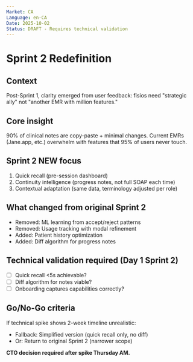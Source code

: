 ```yaml
---
Market: CA
Language: en-CA
Date: 2025-10-02
Status: DRAFT - Requires technical validation
---
```


# Sprint 2 Redefinition

## Context
Post-Sprint 1, clarity emerged from user feedback: fisios need "strategic ally" not "another EMR with million features."

## Core insight
90% of clinical notes are copy-paste + minimal changes. Current EMRs (Jane.app, etc.) overwhelm with features that 95% of users never touch.

## Sprint 2 NEW focus
1. Quick recall (pre-session dashboard)
2. Continuity intelligence (progress notes, not full SOAP each time)
3. Contextual adaptation (same data, terminology adjusted per role)

## What changed from original Sprint 2
- Removed: ML learning from accept/reject patterns
- Removed: Usage tracking with modal refinement
- Added: Patient history optimization
- Added: Diff algorithm for progress notes

## Technical validation required (Day 1 Sprint 2)
- [ ] Quick recall <5s achievable?
- [ ] Diff algorithm for notes viable?
- [ ] Onboarding captures capabilities correctly?

## Go/No-Go criteria
If technical spike shows 2-week timeline unrealistic:
- Fallback: Simplified version (quick recall only, no diff)
- Or: Return to original Sprint 2 (narrower scope)

**CTO decision required after spike Thursday AM.**
